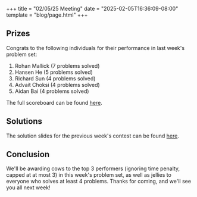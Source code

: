 +++
title = "02/05/25 Meeting"
date = "2025-02-05T16:36:09-08:00"
template = "blog/page.html"
+++

## Prizes

Congrats to the following individuals for their performance in last week's problem set:
1. Rohan Mallick (7 problems solved)
2. Hansen He (5 problems solved)
3. Richard Sun (4 problems solved)
4. Advait Choksi (4 problems solved)
5. Aidan Bai (4 problems solved)

The full scoreboard can be found [here](https://codeforces.com/group/t22P8AwpuF/contest/583777/standings/groupmates/true).

## Solutions

The solution slides for the previous week's contest can be found [here](https://docs.google.com/presentation/d/1BXP5ch8TurO72exkGmec1a_yht17DO_TQgDJzoadTrE/edit?usp=sharing).

## Conclusion

We'll be awarding cows to the top 3 performers (ignoring time penalty, capped at at most 3) in this week's problem set, as well as jellies to everyone who solves at least 4 problems.
Thanks for coming, and we'll see you all next week!
